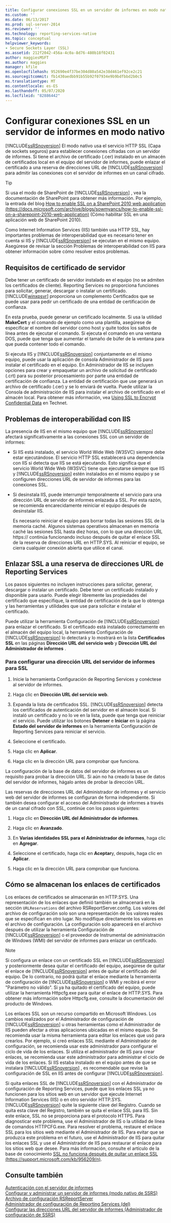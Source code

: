 ```yaml
---
title: Configurar conexiones SSL en un servidor de informes en modo nativo | Microsoft Docs
ms.custom: ''
ms.date: 06/13/2017
ms.prod: sql-server-2014
ms.reviewer: ''
ms.technology: reporting-services-native
ms.topic: conceptual
helpviewer_keywords:
- Secure Sockets Layer (SSL)
ms.assetid: 212f2042-456a-4c0a-8d76-480b18f02431
author: maggiesMSFT
ms.author: maggies
manager: kfile
ms.openlocfilehash: 952690e4f37be304d80a542e38d461ef92ce2c21
ms.sourcegitcommit: fb1430aedbb91b55b92f07934e9b9bdfbbd2b0c5
ms.translationtype: MT
ms.contentlocale: es-ES
ms.lasthandoff: 05/07/2020
ms.locfileid: "82886442"
---
```

# <a name="configure-ssl-connections-on-a-native-mode-report-server"></a>Configurar conexiones SSL en un servidor de informes en modo nativo
  [!INCLUDE[ssRSnoversion](../../includes/ssrsnoversion-md.md)] El modo nativo usa el servicio HTTP SSL (Capa de sockets seguros) para establecer conexiones cifradas con un servidor de informes. Si tiene el archivo de certificado (.cer) instalado en un almacén de certificados local en el equipo del servidor de informes, puede enlazar el certificado a una reserva de direcciones URL de [!INCLUDE[ssRSnoversion](../../includes/ssrsnoversion-md.md)] para admitir las conexiones con el servidor de informes en un canal cifrado.  
  
> [!TIP]  
>  Si usa el modo de SharePoint de [!INCLUDE[ssRSnoversion](../../includes/ssrsnoversion-md.md)] , vea la documentación de SharePoint para obtener más información. Por ejemplo, la entrada del blog [How to enable SSL on a SharePoint 2010 web application (https://docs.microsoft.com/archive/blogs/sowmyancs/how-to-enable-ssl-on-a-sharepoint-2010-web-application)](https://docs.microsoft.com/archive/blogs/sowmyancs/how-to-enable-ssl-on-a-sharepoint-2010-web-application) (Cómo habilitar SSL en una aplicación web de SharePoint 2010).  
  
 Como Internet Information Services (IIS) también usa HTTP SSL, hay importantes problemas de interoperabilidad que es necesario tener en cuenta si IIS y [!INCLUDE[ssRSnoversion](../../includes/ssrsnoversion-md.md)] se ejecutan en el mismo equipo. Asegúrese de revisar la sección Problemas de interoperabilidad con IIS para obtener información sobre cómo resolver estos problemas.  
  
## <a name="server-certificate-requirements"></a>Requisitos de certificado de servidor  
 Debe tener un certificado de servidor instalado en el equipo (no se admiten los certificados de cliente). Reporting Services no proporciona funciones para solicitar, generar, descargar o instalar un certificado. [!INCLUDE[winxpsvr](../../includes/winxpsvr-md.md)] proporciona un complemento Certificados que se puede usar para pedir un certificado de una entidad de certificación de confianza.  
  
 En esta prueba, puede generar un certificado localmente. Si usa la utilidad **MakeCert** y el comando de ejemplo como una plantilla, asegúrese de especificar el nombre del servidor como host y quite todos los saltos de línea antes de ejecutar el comando. Si ejecuta el comando en una ventana DOS, puede que tenga que aumentar el tamaño de búfer de la ventana para que pueda contener todo el comando.  
  
 Si ejecuta IIS y [!INCLUDE[ssRSnoversion](../../includes/ssrsnoversion-md.md)] conjuntamente en el mismo equipo, puede usar la aplicación de consola Administrador de IIS para instalar el certificado en el equipo. En Administrador de IIS se incluyen opciones para crear y empaquetar un archivo de solicitud de certificado (.crt) para su posterior procesamiento por parte una entidad de certificación de confianza. La entidad de certificación que use generará un archivo de certificado (.cer) y se lo enviará de vuelta. Puede utilizar la Consola de administración de IIS para instalar el archivo de certificado en el almacén local. Para obtener más información, vea [Using SSL to Encrypt Confidential Data](https://go.microsoft.com/fwlink/?LinkId=71123) en Technet.  
  
## <a name="interoperability-issues-with-iis"></a>Problemas de interoperabilidad con IIS  
 La presencia de IIS en el mismo equipo que [!INCLUDE[ssRSnoversion](../../includes/ssrsnoversion-md.md)] afectará significativamente a las conexiones SSL con un servidor de informes:  
  
-   Si IIS está instalado, el servicio World Wide Web (W3SVC) siempre debe estar ejecutándose. El servicio HTTP SSL establecerá una dependencia con IIS si detecta que IIS se está ejecutando. Esto significa que el servicio World Wide Web (W3SVC) tiene que ejecutarse siempre que IIS y [!INCLUDE[ssRSnoversion](../../includes/ssrsnoversion-md.md)] estén instalados en el mismo equipo y se configuren direcciones URL de servidor de informes para las conexiones SSL.  
  
-   Si desinstala IIS, puede interrumpir temporalmente el servicio para una dirección URL de servidor de informes enlazada a SSL. Por esta razón, se recomienda encarecidamente reiniciar el equipo después de desinstalar IIS.  
  
     Es necesario reiniciar el equipo para borrar todas las sesiones SSL de la memoria caché. Algunos sistemas operativos almacenan en memoria caché las sesiones SSL hasta diez horas, con lo que una dirección URL https:// continúa funcionando incluso después de quitar el enlace SSL de la reserva de direcciones URL en HTTP.SYS. Al reiniciar el equipo, se cierra cualquier conexión abierta que utilice el canal.  
  
## <a name="bind-ssl-to-a-reporting-services-url-reservation"></a>Enlazar SSL a una reserva de direcciones URL de Reporting Services  
 Los pasos siguientes no incluyen instrucciones para solicitar, generar, descargar o instalar un certificado. Debe tener un certificado instalado y disponible para usarlo. Puede elegir libremente las propiedades del certificado que especifique, la entidad de certificación de la que lo obtenga y las herramientas y utilidades que use para solicitar e instalar el certificado.  
  
 Puede utilizar la herramienta Configuración de [!INCLUDE[ssRSnoversion](../../includes/ssrsnoversion-md.md)] para enlazar el certificado. Si el certificado está instalado correctamente en el almacén del equipo local, la herramienta Configuración de [!INCLUDE[ssRSnoversion](../../includes/ssrsnoversion-md.md)] lo detectará y lo mostrará en la lista **Certificados SSL** en las páginas **Dirección URL del servicio web** y **Dirección URL del Administrador de informes** .  
  
### <a name="to-configure-a-report-server-url-for-ssl"></a>Para configurar una dirección URL del servidor de informes para SSL  
  
1.  Inicie la herramienta Configuración de Reporting Services y conéctese al servidor de informes.  
  
2.  Haga clic en **Dirección URL del servicio web**.  
  
3.  Expanda la lista de certificados SSL. [!INCLUDE[ssRSnoversion](../../includes/ssrsnoversion-md.md)] detecta los certificados de autenticación del servidor en el almacén local. Si instaló un certificado y no lo ve en la lista, puede que tenga que reiniciar el servicio. Puede utilizar los botones **Detener** e **Iniciar** en la página **Estado del servidor de informes** en la herramienta Configuración de Reporting Services para reiniciar el servicio.  
  
4.  Seleccione el certificado.  
  
5.  Haga clic en **Aplicar**.  
  
6.  Haga clic en la dirección URL para comprobar que funciona.  
  
 La configuración de la base de datos del servidor de informes es un requisito para probar la dirección URL. Si aún no ha creado la base de datos del servidor de informes, hágalo antes de probar la dirección URL.  
  
 Las reservas de direcciones URL del Administrador de informes y el servicio web del servidor de informes se configuran de forma independiente. Si también desea configurar el acceso del Administrador de informes a través de un canal cifrado con SSL, continúe con los pasos siguientes:  
  
1.  Haga clic en **Dirección URL del Administrador de informes**.  
  
2.  Haga clic en **Avanzado**.  
  
3.  En **Varias identidades SSL para el Administrador de informes**, haga clic en **Agregar**.  
  
4.  Seleccione el certificado, haga clic en **Aceptar**y, después, haga clic en **Aplicar**.  
  
5.  Haga clic en la dirección URL para comprobar que funciona.  
  
## <a name="how-certificate-bindings-are-stored"></a>Cómo se almacenan los enlaces de certificados  
 Los enlaces de certificados se almacenarán en HTTP.SYS. Una representación de los enlaces que definió también se almacenará en la sección `URLReservations` del archivo RSReportServer.config. Los valores del archivo de configuración solo son una representación de los valores reales que se especifican en otro lugar. No modifique directamente los valores en el archivo de configuración. La configuración solo aparecerá en el archivo después de utilizar la herramienta Configuración de [!INCLUDE[ssRSnoversion](../../includes/ssrsnoversion-md.md)] o el proveedor de Instrumental de administración de Windows (WMI) del servidor de informes para enlazar un certificado.  
  
> [!NOTE]  
>  Si configura un enlace con un certificado SSL en [!INCLUDE[ssRSnoversion](../../includes/ssrsnoversion-md.md)] y posteriormente desea quitar el certificado del equipo, asegúrese de quitar el enlace de [!INCLUDE[ssRSnoversion](../../includes/ssrsnoversion-md.md)] antes de quitar el certificado del equipo. De lo contrario, no podrá quitar el enlace mediante la herramienta de configuración de [!INCLUDE[ssRSnoversion](../../includes/ssrsnoversion-md.md)] o WMI y recibirá el error "Parámetro no válido". Si ya ha quitado el certificado del equipo, puede utilizar la herramienta Httpcfg.exe para quitar el enlace de HTTP.SYS. Para obtener más información sobre Httpcfg.exe, consulte la documentación del producto de Windows.  
  
 Los enlaces SSL son un recurso compartido en Microsoft Windows. Los cambios realizados por el Administrador de configuración de [!INCLUDE[ssRSnoversion](../../includes/ssrsnoversion-md.md)] u otras herramientas como el Administrador de IIS pueden afectar a otras aplicaciones ubicadas en el mismo equipo. Se recomienda usar la misma herramienta para editar los enlaces que usó para crearlos.  Por ejemplo, si creó enlaces SSL mediante el Administrador de configuración, se recomienda usar este administrador para configurar el ciclo de vida de los enlaces. Si utiliza el administrador de IIS para crear enlaces, se recomienda usar este administrador para administrar el ciclo de vida de los enlaces. Si IIS estaba instalado en el equipo antes de que se instalara [!INCLUDE[ssRSnoversion](../../includes/ssrsnoversion-md.md)] , es recomendable que revise la configuración de SSL en IIS antes de configurar [!INCLUDE[ssRSnoversion](../../includes/ssrsnoversion-md.md)].  
  
 Si quita enlaces SSL de [!INCLUDE[ssRSnoversion](../../includes/ssrsnoversion-md.md)] con el Administrador de configuración de Reporting Services, puede que los enlaces SSL ya no funcionen para los sitios web en un servidor que ejecute Internet Information Services (IIS) o en otro servidor HTTP.SYS. [!INCLUDE[ssRSnoversion](../../includes/ssrsnoversion-md.md)] quite la siguiente clave del Registro. Cuando se quita esta clave del Registro, también se quita el enlace SSL para IIS. Sin este enlace, SSL no se proporciona para el protocolo HTTPS. Para diagnosticar este problema, use el Administrador de IIS o la utilidad de línea de comandos HTTPCFG.exe. Para resolver el problema, restaure el enlace SSL para los sitios web mediante el Administrador de IIS. Para evitar que se produzca este problema en el futuro, use el Administrador de IIS para quitar los enlaces SSL y use el Administrador de IIS para restaurar el enlace para los sitios web que desee. Para más información, consulte el artículo de la base de conocimiento [SSL no funciona después de quitar un enlace SSL (https://support.microsoft.com/kb/956209/n)](https://support.microsoft.com/kb/956209/n).  
  
## <a name="see-also"></a>Consulte también  
 [Autenticación con el servidor de informes](authentication-with-the-report-server.md)   
 [Configurar y administrar un servidor de informes &#40;modo nativo de SSRS&#41;](../report-server/configure-and-administer-a-report-server-ssrs-native-mode.md)   
 [Archivo de configuración RSReportServer](../report-server/rsreportserver-config-configuration-file.md)   
 [Administrador de configuración de Reporting Services &#40;del&#41;](../../sql-server/install/reporting-services-configuration-manager-native-mode.md)   
 [Configurar las direcciones URL del servidor de informes &#40;Administrador de configuración de SSRS&#41;](../install-windows/configure-report-server-urls-ssrs-configuration-manager.md)  
  
  
